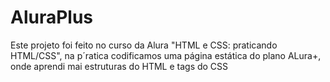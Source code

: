 # AluraPlus

Este projeto foi feito no curso da Alura "HTML e CSS: praticando HTML/CSS", na p´ratica codificamos uma página estática do plano ALura+, onde aprendi mai estruturas do HTML e tags do CSS
